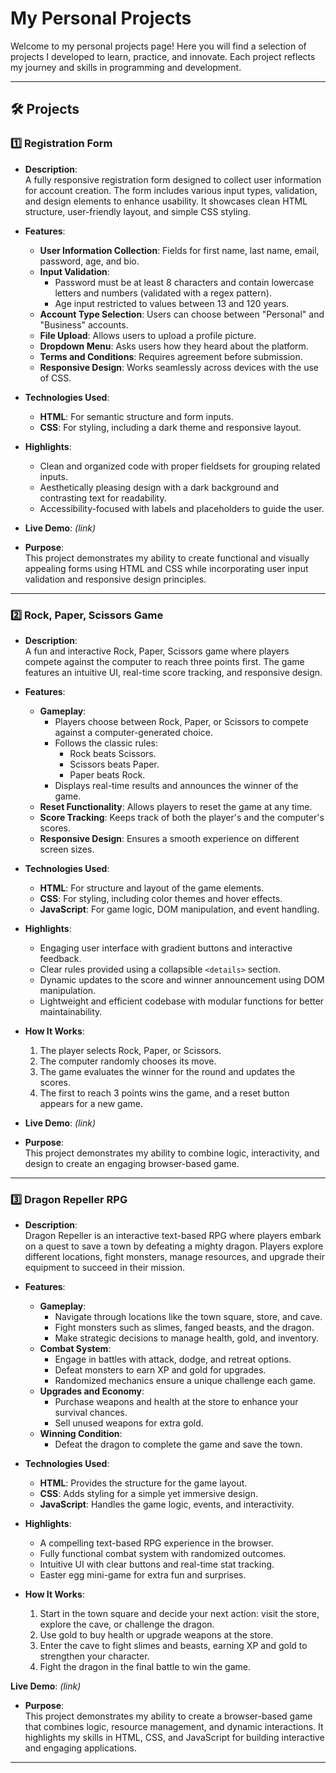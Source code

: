 # My Personal Projects

Welcome to my personal projects page! Here you will find a selection of projects I developed to learn, practice, and innovate. Each project reflects my journey and skills in programming and development.

---

## 🛠️ Projects

### 1️⃣ **Registration Form**

- **Description**:  
  A fully responsive registration form designed to collect user information for account creation. The form includes various input types, validation, and design elements to enhance usability. It showcases clean HTML structure, user-friendly layout, and simple CSS styling.

- **Features**:
  - **User Information Collection**: Fields for first name, last name, email, password, age, and bio.
  - **Input Validation**: 
    - Password must be at least 8 characters and contain lowercase letters and numbers (validated with a regex pattern).
    - Age input restricted to values between 13 and 120 years.
  - **Account Type Selection**: Users can choose between "Personal" and "Business" accounts.
  - **File Upload**: Allows users to upload a profile picture.
  - **Dropdown Menu**: Asks users how they heard about the platform.
  - **Terms and Conditions**: Requires agreement before submission.
  - **Responsive Design**: Works seamlessly across devices with the use of CSS.

- **Technologies Used**:
  - **HTML**: For semantic structure and form inputs.
  - **CSS**: For styling, including a dark theme and responsive layout.

- **Highlights**:
  - Clean and organized code with proper fieldsets for grouping related inputs.
  - Aesthetically pleasing design with a dark background and contrasting text for readability.
  - Accessibility-focused with labels and placeholders to guide the user.

- **Live Demo**: *(link)*

- **Purpose**:  
  This project demonstrates my ability to create functional and visually appealing forms using HTML and CSS while incorporating user input validation and responsive design principles.


---------------------------------------------------------------------

### 2️⃣ **Rock, Paper, Scissors Game**

- **Description**:  
  A fun and interactive Rock, Paper, Scissors game where players compete against the computer to reach three points first. The game features an intuitive UI, real-time score tracking, and responsive design.

- **Features**:
  - **Gameplay**: 
    - Players choose between Rock, Paper, or Scissors to compete against a computer-generated choice.
    - Follows the classic rules: 
      - Rock beats Scissors.
      - Scissors beats Paper.
      - Paper beats Rock.
    - Displays real-time results and announces the winner of the game.
  - **Reset Functionality**: Allows players to reset the game at any time.
  - **Score Tracking**: Keeps track of both the player's and the computer's scores.
  - **Responsive Design**: Ensures a smooth experience on different screen sizes.

- **Technologies Used**:
  - **HTML**: For structure and layout of the game elements.
  - **CSS**: For styling, including color themes and hover effects.
  - **JavaScript**: For game logic, DOM manipulation, and event handling.

- **Highlights**:
  - Engaging user interface with gradient buttons and interactive feedback.
  - Clear rules provided using a collapsible `<details>` section.
  - Dynamic updates to the score and winner announcement using DOM manipulation.
  - Lightweight and efficient codebase with modular functions for better maintainability.

- **How It Works**:
  1. The player selects Rock, Paper, or Scissors.
  2. The computer randomly chooses its move.
  3. The game evaluates the winner for the round and updates the scores.
  4. The first to reach 3 points wins the game, and a reset button appears for a new game.

- **Live Demo**: *(link)*

- **Purpose**:  
  This project demonstrates my ability to combine logic, interactivity, and design to create an engaging browser-based game.


---------------------------------------------------------------------

### 3️⃣ **Dragon Repeller RPG**

- **Description**:  
  Dragon Repeller is an interactive text-based RPG where players embark on a quest to save a town by defeating a mighty dragon. Players explore different locations, fight monsters, manage resources, and upgrade their equipment to succeed in their mission.

- **Features**:
  - **Gameplay**:  
    - Navigate through locations like the town square, store, and cave.  
    - Fight monsters such as slimes, fanged beasts, and the dragon.  
    - Make strategic decisions to manage health, gold, and inventory.  
  - **Combat System**:  
    - Engage in battles with attack, dodge, and retreat options.  
    - Defeat monsters to earn XP and gold for upgrades.  
    - Randomized mechanics ensure a unique challenge each game.  
  - **Upgrades and Economy**:  
    - Purchase weapons and health at the store to enhance your survival chances.  
    - Sell unused weapons for extra gold.  
  - **Winning Condition**:  
    - Defeat the dragon to complete the game and save the town.  

- **Technologies Used**:
  - **HTML**: Provides the structure for the game layout.  
  - **CSS**: Adds styling for a simple yet immersive design.  
  - **JavaScript**: Handles the game logic, events, and interactivity.  

- **Highlights**:
  - A compelling text-based RPG experience in the browser.  
  - Fully functional combat system with randomized outcomes.  
  - Intuitive UI with clear buttons and real-time stat tracking.  
  - Easter egg mini-game for extra fun and surprises.  

- **How It Works**:
  1. Start in the town square and decide your next action: visit the store, explore the cave, or challenge the dragon.  
  2. Use gold to buy health or upgrade weapons at the store.  
  3. Enter the cave to fight slimes and beasts, earning XP and gold to strengthen your character.  
  4. Fight the dragon in the final battle to win the game.  

**Live Demo**: *(link)*

- **Purpose**:  
  This project demonstrates my ability to create a browser-based game that combines logic, resource management, and dynamic interactions. It highlights my skills in HTML, CSS, and JavaScript for building interactive and engaging applications.  


---------------------------------------------------------------------